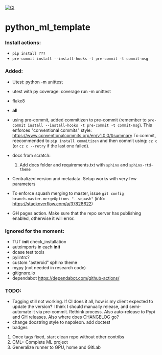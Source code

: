 [![CI](https://github.com/andres-fr/pymltemplate2/workflows/CI/badge.svg)](https://github.com/andres-fr/pymltemplate2/actions?query=workflow%3ACI)


# python_ml_template

### Install actions:

* `pip install ???`
* `pre-commit install --install-hooks -t pre-commit -t commit-msg`


### Added:

* Utest: python -m unittest
* utest with py coverage: coverage run -m unittest
* flake8
* __all__
* using pre-commit, added commitizen to pre-commit (remember to `pre-commit install --install-hooks -t pre-commit -t commit-msg`). This enforces "conventional commits" style: https://www.conventionalcommits.org/en/v1.0.0/#summary To commit, reecommended to `pip install commitizen` and then commit using: `cz c` (or `cz c --retry` if the last one failed).



* docs from scratch:
  1. Add docs folder and requirements.txt with `sphinx` and `sphinx-rtd-theme`
* Centralized version and metadata. Setup works with very few parameters

* To enforce squash merging to master, issue `git config branch.master.mergeOptions "--squash"` (info: https://stackoverflow.com/a/37828622)

* GH pages action. Make sure that the repo server has publishing enabled, otherwise it will error.


### Ignored for the moment:
* TUT __init__ check_installation
* autoimports in each __init__
* dcase test tools
* pylintrc?
* custom "asteroid" sphinx theme
* mypy (not needed in research code)
* gitignore.io
* dependabot https://dependabot.com/github-actions/

### TODO:

* Tagging still not working. If CI does it all, how is my client expected to update the version? I think I should manually release, and semi-automate it via pre-commit. Rethink process. Also auto-release to Pypi and GH releases. Also where does CHANGELOG go?
* change docstring style to napoleon. add doctest
* badges

1. Once tags fixed, start clean repo without other contribs
2. CML+ Complete ML project
3. Generalize runner to GPU, home and GitLab
